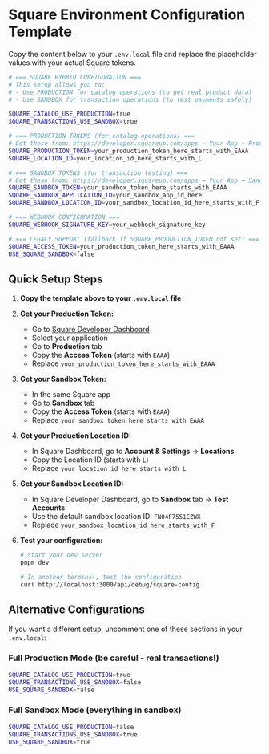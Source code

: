# Square Environment Configuration Template

Copy the content below to your `.env.local` file and replace the placeholder values with your actual Square tokens.

```bash
# === SQUARE HYBRID CONFIGURATION ===
# This setup allows you to:
# - Use PRODUCTION for catalog operations (to get real product data)
# - Use SANDBOX for transaction operations (to test payments safely)

SQUARE_CATALOG_USE_PRODUCTION=true
SQUARE_TRANSACTIONS_USE_SANDBOX=true

# === PRODUCTION TOKENS (for catalog operations) ===
# Get these from: https://developer.squareup.com/apps → Your App → Production → Credentials
SQUARE_PRODUCTION_TOKEN=your_production_token_here_starts_with_EAAA
SQUARE_LOCATION_ID=your_location_id_here_starts_with_L

# === SANDBOX TOKENS (for transaction testing) ===
# Get these from: https://developer.squareup.com/apps → Your App → Sandbox → Credentials
SQUARE_SANDBOX_TOKEN=your_sandbox_token_here_starts_with_EAAA
SQUARE_SANDBOX_APPLICATION_ID=your_sandbox_app_id_here
SQUARE_SANDBOX_LOCATION_ID=your_sandbox_location_id_here_starts_with_F

# === WEBHOOK CONFIGURATION ===
SQUARE_WEBHOOK_SIGNATURE_KEY=your_webhook_signature_key

# === LEGACY SUPPORT (fallback if SQUARE_PRODUCTION_TOKEN not set) ===
SQUARE_ACCESS_TOKEN=your_production_token_here_starts_with_EAAA
USE_SQUARE_SANDBOX=false
```

## Quick Setup Steps

1. **Copy the template above to your `.env.local` file**

2. **Get your Production Token:**
   - Go to [Square Developer Dashboard](https://developer.squareup.com/apps)
   - Select your application
   - Go to **Production** tab
   - Copy the **Access Token** (starts with `EAAA`)
   - Replace `your_production_token_here_starts_with_EAAA`

3. **Get your Sandbox Token:**
   - In the same Square app
   - Go to **Sandbox** tab
   - Copy the **Access Token** (starts with `EAAA`)
   - Replace `your_sandbox_token_here_starts_with_EAAA`

4. **Get your Production Location ID:**
   - In Square Dashboard, go to **Account & Settings** → **Locations**
   - Copy the Location ID (starts with `L`)
   - Replace `your_location_id_here_starts_with_L`

5. **Get your Sandbox Location ID:**
   - In Square Developer Dashboard, go to **Sandbox** tab → **Test Accounts**
   - Use the default sandbox location ID: `FN04F7551EZWX`
   - Replace `your_sandbox_location_id_here_starts_with_F`

6. **Test your configuration:**

   ```bash
   # Start your dev server
   pnpm dev

   # In another terminal, test the configuration
   curl http://localhost:3000/api/debug/square-config
   ```

## Alternative Configurations

If you want a different setup, uncomment one of these sections in your `.env.local`:

### Full Production Mode (be careful - real transactions!)

```bash
SQUARE_CATALOG_USE_PRODUCTION=true
SQUARE_TRANSACTIONS_USE_SANDBOX=false
USE_SQUARE_SANDBOX=false
```

### Full Sandbox Mode (everything in sandbox)

```bash
SQUARE_CATALOG_USE_PRODUCTION=false
SQUARE_TRANSACTIONS_USE_SANDBOX=true
USE_SQUARE_SANDBOX=true
```
